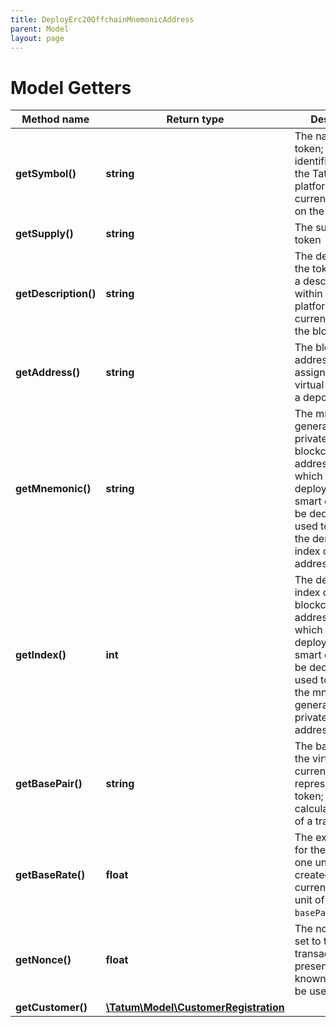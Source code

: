 ```yaml
---
title: DeployErc20OffchainMnemonicAddress
parent: Model
layout: page
---
```


# Model Getters

Method name | Return type | Description | Notes
------------ | ------------- | ------------- | -------------
**getSymbol()** | **string** | The name of the token; used as an identifier within the Tatum platform and as a currency symbol on the blockchain |
**getSupply()** | **string** | The supply of the token |
**getDescription()** | **string** | The description of the token; used as a description within the Tatum platform and as a currency name on the blockchain |
**getAddress()** | **string** | The blockchain address to be assigned to the virtual account as a deposit address |
**getMnemonic()** | **string** | The mnemonic to generate the private key for the blockchain address from which the fee for deploying the smart contract will be deducted; is used together with the derivation index of this address |
**getIndex()** | **int** | The derivation index of the blockchain address from which the fee for deploying the smart contract will be deducted; is used together with the mnemonic to generate the private key for this address |
**getBasePair()** | **string** | The base pair for the virtual currency that represents the token; used to calculate the value of a transaction |
**getBaseRate()** | **float** | The exchange rate for the base pair; one unit of the created virtual currency equals 1 unit of <code>basePair</code>*<code>baseRate</code> | [optional] [default to 1]
**getNonce()** | **float** | The nonce to be set to the transaction; if not present, the last known nonce will be used | [optional]
**getCustomer()** | [**\Tatum\Model\CustomerRegistration**](../CustomerRegistration) |  | [optional]

